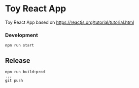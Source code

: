 # Toy React App

Toy React App based on https://reactjs.org/tutorial/tutorial.html

### Development

```
npm run start
```

## Release

```
npm run build:prod
...
git push
```
